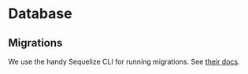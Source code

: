 # Database

## Migrations
We use the handy Sequelize CLI for running migrations.
See [their docs](http://docs.sequelizejs.com/manual/tutorial/migrations.html).